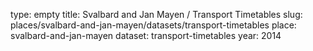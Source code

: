 type: empty
title: Svalbard and Jan Mayen / Transport Timetables
slug: places/svalbard-and-jan-mayen/datasets/transport-timetables
place: svalbard-and-jan-mayen
dataset: transport-timetables
year: 2014
